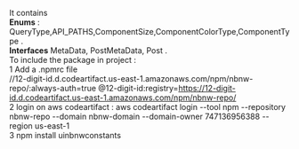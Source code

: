 It contains <br /> **Enums**  : QueryType,API_PATHS,ComponentSize,ComponentColorType,ComponentType . <br />
**Interfaces**  MetaData, PostMetaData, Post .<br />
To include the package in project : <br />
1 Add a .npmrc file  <br />
//12-digit-id.d.codeartifact.us-east-1.amazonaws.com/npm/nbnw-repo/:always-auth=true
@12-digit-id:registry=https://12-digit-id.d.codeartifact.us-east-1.amazonaws.com/npm/nbnw-repo/
<br />
2 login on aws codeartifact : aws codeartifact login --tool npm --repository nbnw-repo --domain nbnw-domain --domain-owner 747136956388 --region us-east-1 <br />
3 npm install uinbnwconstants
